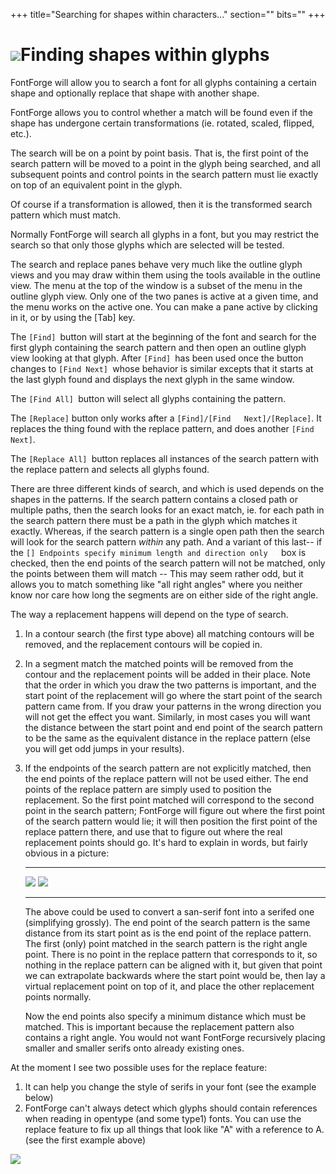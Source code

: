 +++
title="Searching for shapes within characters..."
section=""
bits=""
+++


![](img/rplref.png)Finding shapes within glyphs
===========================================

FontForge will allow you to search a font for all glyphs containing a
certain shape and optionally replace that shape with another shape.

FontForge allows you to control whether a match will be found even if
the shape has undergone certain transformations (ie. rotated, scaled,
flipped, etc.).

The search will be on a point by point basis. That is, the first point
of the search pattern will be moved to a point in the glyph being
searched, and all subsequent points and control points in the search
pattern must lie exactly on top of an equivalent point in the glyph.

Of course if a transformation is allowed, then it is the transformed
search pattern which must match.

Normally FontForge will search all glyphs in a font, but you may
restrict the search so that only those glyphs which are selected will be
tested.

The search and replace panes behave very much like the outline glyph
views and you may draw within them using the tools available in the
outline view. The menu at the top of the window is a subset of the menu
in the outline glyph view. Only one of the two panes is active at a
given time, and the menu works on the active one. You can make a pane
active by clicking in it, or by using the [Tab] key.

The `[Find] `button will start at the beginning of the font and search
for the first glyph containing the search pattern and then open an
outline glyph view looking at that glyph. After `[Find] `has been used
once the button changes to `[Find Next] `whose behavior is similar
excepts that it starts at the last glyph found and displays the next
glyph in the same window.

The `[Find All] `button will select all glyphs containing the pattern.

The `[Replace]` button only works after a
`[Find]/[Find   Next]/[Replace]`. It replaces the thing found with the
replace pattern, and does another `[Find Next]`.

The `[Replace All] `button replaces all instances of the search pattern
with the replace pattern and selects all glyphs found.

There are three different kinds of search, and which is used depends on
the shapes in the patterns. If the search pattern contains a closed path
or multiple paths, then the search looks for an exact match, ie. for
each path in the search pattern there must be a path in the glyph which
matches it exactly. Whereas, if the search pattern is a single open path
then the search will look for the search pattern *within* any path. And
a variant of this last-- if the
`[] Endpoints specify minimum length and direction only   `box is
checked, then the end points of the search pattern will not be matched,
only the points between them will match -- This may seem rather odd, but
it allows you to match something like "all right angles" where you
neither know nor care how long the segments are on either side of the
right angle.

The way a replacement happens will depend on the type of search.

1.  In a contour search (the first type above) all matching contours
    will be removed, and the replacement contours will be copied in.
2.  In a segment match the matched points will be removed from the
    contour and the replacement points will be added in their place.
    Note that the order in which you draw the two patterns is important,
    and the start point of the replacement will go where the start point
    of the search pattern came from. If you draw your patterns in the
    wrong direction you will not get the effect you want. Similarly, in
    most cases you will want the distance between the start point and
    end point of the search pattern to be the same as the equivalent
    distance in the replace pattern (else you will get odd jumps in your
    results).
3.  If the endpoints of the search pattern are not explicitly matched,
    then the end points of the replace pattern will not be used either.
    The end points of the replace pattern are simply used to position
    the replacement. So the first point matched will correspond to the
    second point in the search pattern; FontForge will figure out where
    the first point of the search pattern would lie; it will then
    position the first point of the replace pattern there, and use that
    to figure out where the real replacement points should go. It's hard
    to explain in words, but fairly obvious in a picture:

      ------------------------ ---------------------
      ![](img/rplsansserifs.png)   ![](img/rplprocess.png)
      ------------------------ ---------------------

    The above could be used to convert a san-serif font into a serifed
    one (simplifying grossly). The end point of the search pattern is
    the same distance from its start point as is the end point of the
    replace pattern. The first (only) point matched in the search
    pattern is the right angle point. There is no point in the replace
    pattern that corresponds to it, so nothing in the replace pattern
    can be aligned with it, but given that point we can extrapolate
    backwards where the start point would be, then lay a virtual
    replacement point on top of it, and place the other replacement
    points normally.

    Now the end points also specify a minimum distance which must be
    matched. This is important because the replacement pattern also
    contains a right angle. You would not want FontForge recursively
    placing smaller and smaller serifs onto already existing ones.

At the moment I see two possible uses for the replace feature:

1.  It can help you change the style of serifs in your font (see the
    example below)
2.  FontForge can't always detect which glyphs should contain references
    when reading in opentype (and some type1) fonts. You can use the
    replace feature to fix up all things that look like "A" with a
    reference to A. (see the first example above)

![](img/rplserifs.png)
